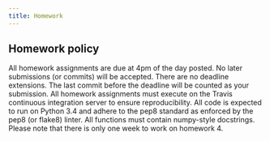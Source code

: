 ```yaml
---
title: Homework
---
```


## Homework policy
All homework assignments are due at 4pm of the day posted. No later
submissions (or commits) will be accepted. There are no deadline extensions.
The last commit before the deadline will be counted as your submission. All
homework assignments must execute on the Travis continuous integration server
to ensure reproducibility. All code is expected to run on Python 3.4 and adhere
to the pep8 standard as enforced by the pep8 (or flake8) linter. All functions
must contain numpy-style docstrings.  Please note that there is only one week
to work on homework 4.

